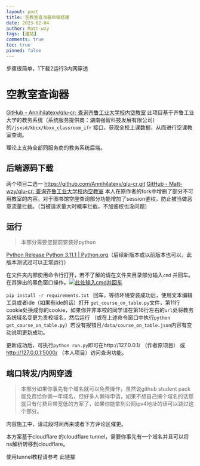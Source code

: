 ```yaml
---
layout: post
title: 空教室查询器后端搭建
date: 2023-02-04
author: Matt-wzy
tags: [建站]
comments: true
toc: true
pinned: false
---
```


步骤很简单，1下载2运行3内网穿透

<!-- more -->

# 空教室查询器

[GitHub - Annihilatexv/qlu-cr: 查询齐鲁工业大学校内空教室](https://github.com/Annihilatexv/qlu-cr.git) 此项目基于齐鲁工业大学的教务系统（系统服务提供商：湖南强智科技发展有限公司）的`/jsxsd/kbcx/kbxx_classroom_ifr` 接口，获取全校上课数据，从而进行空课教室查询。

理论上支持全部同服务商的教务系统后端。

## 后端源码下载

两个项目二选一 https://github.com/Annihilatexv/qlu-cr.git [GitHub - Matt-wzy/qlu-cr: 查询齐鲁工业大学校内空教室](https://github.com/Matt-wzy/qlu-cr.git) 本人在原作者的fork中增删了部分不可用教室的内容。对于图书馆空座查询部分功能增加了session鉴权，防止被当做恶意流量拦截。（当被请求量大时概率拦截，不加鉴权也没问题）

## 运行

> 本部分需要您提前安装好python 

[Python Release Python 3.11.1 | Python.org](https://www.python.org/downloads/release/python-3111/)（后续新版本或以前版本也可以，此版本测试过可以正常运行）

在文件夹内部使用命令行打开，若不了解的请在文件夹目录部分输入`cmd` 并回车。在其弹出的黑色窗口操作。[![此处输入cmd并回车](https://cdn-p.freejishu.com/img/2023/02/04/20ut.th.png)](https://img.freejishu.com/image/20ut) 

`pip install -r requirements.txt ` 回车，等待环境安装成功后，使用文本编辑工具或者ide（如果有ide的话）打开 `get_course_on_table.py`文件，第11行cookie处换成你的cookie，如果你并非本校的同学请在第16行左右的`url`处将教务系统域名变更为贵校域名，然后运行 （或在上述命令窗口中执行`python get_course_on_table.py`）若没有报错且`/data/course_on_table.json`内容有变动说明更新成功。

更新成功后，可执行`python run.py`即可在http://127.0.0.1/ （作者原项目） 或 http://127.0.0.1:5000/ （本人项目）访问查询功能。

## 端口转发/内网穿透

> 本部分如果你事先有个域名就可以免费操作，虽然说github student pack能免费给你俩一年域名，但好多人懒得申请，如果不想自己搞个域名的话那就只有付费且带宽低的方案了，如果你能拿到公网ipv4地址的话可以跳过这个部分。

内容施工中，请过段时间再来或者下方评论区催更。

本方案基于cloudflare 的cloudflare tunnel，需要你事先有一个域名并且可以将ns解析转移到cloudflare。

使用tunnel教程请参考 此链接 


